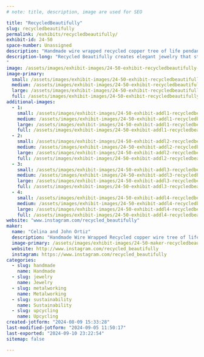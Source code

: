 ```yaml
---
# note: title, description, image are used for SEO

title: "RecycledBeautifully"
slug: recycledbeautifully
permalink: /exhibits/recycledbeautifully/
exhibit-id: 24-50
space-number: Unassigned
description: "Handmade wire wrapped recycled copper tree of life pendants."
description-long: "Recycled Beautifully creates elegant jewelry that starts as garbage. Celina Ortiz and her husband find discarded television sets and deconstruct them, removing the copper and aluminum wire in the process. With this valuable material in hand, they wrap the material around stone pendants in a tree-like design. The wire spans the width of the teardrop and oval forms, framing them with delicate branches that electrifyingly extend and wrap around the stone.
"
image: /assets/images/exhibit-images/24-50-exhibit-recycledbeautifully-img-0904-large.png
image-primary: 
  small: /assets/images/exhibit-images/24-50-exhibit-recycledbeautifully-img-0904-small.png
  medium: /assets/images/exhibit-images/24-50-exhibit-recycledbeautifully-img-0904-medium.png
  large: /assets/images/exhibit-images/24-50-exhibit-recycledbeautifully-img-0904-large.png
  full: /assets/images/exhibit-images/24-50-exhibit-recycledbeautifully-img-0904-full.png
additional-images: 
  - 1:
    small: /assets/images/exhibit-images/24-50-exhibit-addl1-recycledbeautifully-img-0032-small.jpeg
    medium: /assets/images/exhibit-images/24-50-exhibit-addl1-recycledbeautifully-img-0032-medium.jpeg
    large: /assets/images/exhibit-images/24-50-exhibit-addl1-recycledbeautifully-img-0032-large.jpeg
    full: /assets/images/exhibit-images/24-50-exhibit-addl1-recycledbeautifully-img-0032-full.jpeg
  - 2:
    small: /assets/images/exhibit-images/24-50-exhibit-addl2-recycledbeautifully-img-0033-small.jpeg
    medium: /assets/images/exhibit-images/24-50-exhibit-addl2-recycledbeautifully-img-0033-medium.jpeg
    large: /assets/images/exhibit-images/24-50-exhibit-addl2-recycledbeautifully-img-0033-large.jpeg
    full: /assets/images/exhibit-images/24-50-exhibit-addl2-recycledbeautifully-img-0033-full.jpeg
  - 3:
    small: /assets/images/exhibit-images/24-50-exhibit-addl3-recycledbeautifully-img-0134-small.jpeg
    medium: /assets/images/exhibit-images/24-50-exhibit-addl3-recycledbeautifully-img-0134-medium.jpeg
    large: /assets/images/exhibit-images/24-50-exhibit-addl3-recycledbeautifully-img-0134-large.jpeg
    full: /assets/images/exhibit-images/24-50-exhibit-addl3-recycledbeautifully-img-0134-full.jpeg
  - 4:
    small: /assets/images/exhibit-images/24-50-exhibit-addl4-recycledbeautifully-img-0894-small.jpeg
    medium: /assets/images/exhibit-images/24-50-exhibit-addl4-recycledbeautifully-img-0894-medium.jpeg
    large: /assets/images/exhibit-images/24-50-exhibit-addl4-recycledbeautifully-img-0894-large.jpeg
    full: /assets/images/exhibit-images/24-50-exhibit-addl4-recycledbeautifully-img-0894-full.jpeg
website: "www.instagram.com/recycled_beautifully"
maker: 
  name: "Celina and John Ortiz"
  description: "Handmade Wire Wrapped Recycled copper wire tree of life pendants"
  image-primary: /assets/images/exhibit-images/24-50-maker-recycledbeautifully-4f614311-040a-45f4-a60e-423b58cf49ce-medium.jpeg
  website: http://www.instagram.com/recycled_beautifully
  instagram: https://www.instagram.com/recycled_beautifully
categories: 
  - slug: handmade
    name: Handmade
  - slug: jewelry
    name: Jewelry
  - slug: metalworking
    name: Metalworking
  - slug: sustainability
    name: Sustainability
  - slug: upcycling
    name: Upcycling
created-jotform: "2024-08-09 15:33:28"
last-modified-jotform: "2024-09-05 11:50:17"
last-exported: "2024-09-10 23:22:54"
sitemap: false

---
```

